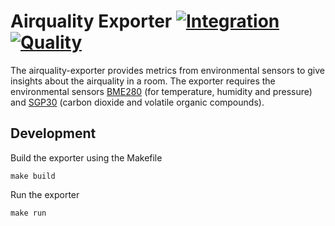 # Airquality Exporter [![Integration](https://github.com/0x46616c6b/airquality-exporter/actions/workflows/integration.yml/badge.svg)](https://github.com/0x46616c6b/airquality-exporter/actions/workflows/integration.yml) [![Quality](https://github.com/0x46616c6b/airquality-exporter/actions/workflows/quality.yml/badge.svg)](https://github.com/0x46616c6b/airquality-exporter/actions/workflows/quality.yml)

The airquality-exporter provides metrics from environmental sensors to give insights about the airquality in a room. The exporter requires the environmental sensors [BME280](https://www.bosch-sensortec.com/products/environmental-sensors/humidity-sensors-bme280/) (for temperature, humidity and pressure) and [SGP30](https://www.sensirion.com/de/umweltsensoren/gassensoren/sgp30/) (carbon dioxide and volatile organic compounds).

## Development

Build the exporter using the Makefile

```shell
make build
```

Run the exporter

```shell
make run
```
